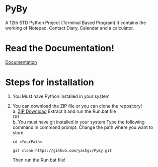 # PyBy
A 12th STD Python Project (Terminal Based Program)
It contains the working of Notepad, Contact Diary, Calendar and a calculator.
<br>
<h1>Read the Documentation!</h1>
<a href="https://github.com/yashgv/PyBy/blob/main/YashVarmaProjectDocument.pdf">Documentation</a>

# Steps for installation
1.  You Must have Python installed in your system
2.  You can download the ZIP file or you can clone the repository!
    <br>
  a. <a href="https://github.com/yashgv/PyBy">ZIP Download</a> 
     Extract it and run the Run.bat file
    <br>
                OR
    <br>
  b. You must have git installed in your system
    Type the following command in command prompt:
    Change the path where you want to store
    
    ```
    cd <YourPath>
    ```
    ```
    git clone https://github.com/yashgv/PyBy.git
    ```
    Then run the Run.bat file!
